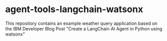 # agent-tools-langchain-watsonx
This repository contains an example weather query application based on the IBM Developer Blog Post "Create a LangChain AI Agent in Python using watsonx"
